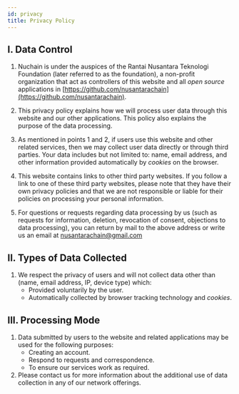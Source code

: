 ```yaml
---
id: privacy
title: Privacy Policy
---
```


## I. Data Control

1. Nuchain is under the auspices of the Rantai Nusantara Teknologi Foundation (later referred to as
   the foundation), a non-profit organization that act as controllers of this website and all _open
   source_ applications in [https://github.com/nusantarachain](https://github.com/nusantarachain).

2. This privacy policy explains how we will process user data through this website and our other
   applications. This policy also explains the purpose of the data processing.

3. As mentioned in points 1 and 2, if users use this website and other related services, then we may
   collect user data directly or through third parties. Your data includes but not limited to: name,
   email address, and other information provided automatically by _cookies_ on the browser.

4. This website contains links to other third party websites. If you follow a link to one of these
   third party websites, please note that they have their own privacy policies and that we are not
   responsible or liable for their policies on processing your personal information.

5. For questions or requests regarding data processing by us (such as requests for information,
   deletion, revocation of consent, objections to data processing), you can return by mail to the
   above address or write us an email at nusantarachain@gmail.com

## II. Types of Data Collected

1. We respect the privacy of users and will not collect data other than (name, email address, IP,
   device type) which:
   - Provided voluntarily by the user.
   - Automatically collected by browser tracking technology and _cookies_.

## III. Processing Mode

1. Data submitted by users to the website and related applications may be used for the following
   purposes:
   - Creating an account.
   - Respond to requests and correspondence.
   - To ensure our services work as required.
2. Please contact us for more information about the additional use of data collection in any of our
   network offerings.
